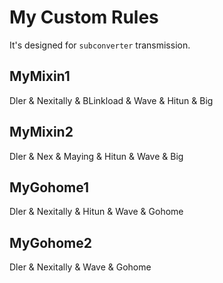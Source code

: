 # My Custom Rules

It's designed for `subconverter` transmission.

## MyMixin1

Dler & Nexitally & BLinkload & Wave & Hitun & Big

## MyMixin2

Dler & Nex & Maying & Hitun & Wave & Big

## MyGohome1

Dler & Nexitally & Hitun & Wave & Gohome

## MyGohome2

Dler & Nexitally & Wave & Gohome